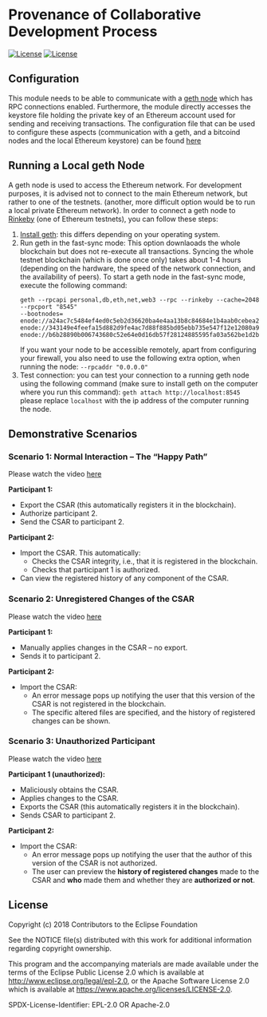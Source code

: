 # Provenance of Collaborative Development Process

[![License](https://img.shields.io/badge/License-EPL%202.0-blue.svg)](https://opensource.org/licenses/EPL-2.0)
[![License](https://img.shields.io/badge/License-Apache%202.0-blue.svg)](https://opensource.org/licenses/Apache-2.0)

## Configuration

This module needs to be able to communicate with a [geth node](https://github.com/ethereum/go-ethereum)
which has RPC connections enabled.
Furthermore, the module directly accesses the keystore file holding the private key of an Ethereum account used for sending
and receiving transactions.
The configuration file that can be used to configure these aspects (communication with a geth, and a bitcoind nodes and the local Ethereum keystore) can be found 
[here](src/main/resources/config.properties)

## Running a Local geth Node

A geth node is used to access the Ethereum network. For development purposes, it is advised
not to connect to the main Ethereum network, but rather to one of the testnets.
(another, more difficult option would be to run a local private Ethereum network).
In order to connect a geth node to [Rinkeby](https://www.rinkeby.io) (one of Ethereum testnets), you can follow these steps:

1. [Install geth](https://github.com/ethereum/go-ethereum/wiki/Installing-Geth):
 this differs depending on your operating system.
2. Run geth in the fast-sync mode: This option downlaoads the whole blockchain but does not re-execute all transactions. Syncing
the whole testnet blockchain (which is done once only) takes about 1-4 hours (depending on the hardware, the speed of the network 
connection, and the availability of peers).
To start a geth node in the fast-sync mode, execute the following command:
    ```
    geth --rpcapi personal,db,eth,net,web3 --rpc --rinkeby --cache=2048 --rpcport "8545"
    --bootnodes=
    enode://a24ac7c5484ef4ed0c5eb2d36620ba4e4aa13b8c84684e1b4aab0cebea2ae45cb4d375b77eab56516d34bfbd3c1a833fc51296ff084b770b94fb9028c4d25ccf@52.169.42.101:30303,
    enode://343149e4feefa15d882d9fe4ac7d88f885bd05ebb735e547f12e12080a9fa07c8014ca6fd7f373123488102fe5e34111f8509cf0b7de3f5b44339c9f25e87cb8@52.3.158.184:30303,
    enode://b6b28890b006743680c52e64e0d16db57f28124885595fa03a562be1d2bf0f3a1da297d56b13da25fb992888fd556d4c1a27b1f39d531bde7de1921c90061cc6@159.89.28.211:30303
    ```
    If you want your node to be accessible remotely, apart from configuring your firewall, you also need to use the following extra option,
 when running the node: `--rpcaddr "0.0.0.0"`
3. Test connection: you can test your connection to a running geth node using the following command
(make sure to install geth on the computer where you run this command): `geth attach http://localhost:8545`
please replace `localhost` with the ip address of the computer running the node.

## Demonstrative Scenarios

### Scenario 1: Normal Interaction – The “Happy Path”

Please watch the video [here](https://www.youtube.com/watch?v=NEWKSEiHC0c)

**Participant 1:**

* Export the CSAR (this automatically registers it in the blockchain).
* Authorize participant 2.
* Send the CSAR to participant 2.

**Participant 2:**

* Import the CSAR. This automatically:
  * Checks the CSAR integrity, i.e., that it is registered in the blockchain.
  * Checks that participant 1 is authorized.
* Can view the registered history of any component of the CSAR.

### Scenario 2: Unregistered Changes of the CSAR

Please watch the video [here](https://www.youtube.com/watch?v=3khEGUWf4oc)

**Participant 1:**

* Manually applies changes in the CSAR – no export.
* Sends it to participant 2.

**Participant 2:**

* Import the CSAR:
  * An error message pops up notifying the user that this version of the CSAR is not registered in the blockchain.
  * The specific altered files are specified, and the history of registered changes can be shown.

### Scenario 3: Unauthorized Participant

Please watch the video [here](https://www.youtube.com/watch?v=w4UdWHeGpRA)

**Participant 1 (unauthorized):**

* Maliciously obtains the CSAR.
* Applies changes to the CSAR.
* Exports the CSAR (this automatically registers it in the blockchain).
* Sends CSAR to participant 2.


**Participant 2:**

* Import the CSAR:
  * An error message pops up notifying the user that the author of this version of the CSAR is not authorized.
  * The user can preview the **history of registered changes** made to the CSAR and **who** made them and whether they are **authorized or not**.
  
## License

Copyright (c) 2018 Contributors to the Eclipse Foundation

See the NOTICE file(s) distributed with this work for additional
information regarding copyright ownership.

This program and the accompanying materials are made available under the
terms of the Eclipse Public License 2.0 which is available at
http://www.eclipse.org/legal/epl-2.0, or the Apache Software License 2.0
which is available at https://www.apache.org/licenses/LICENSE-2.0.

SPDX-License-Identifier: EPL-2.0 OR Apache-2.0

